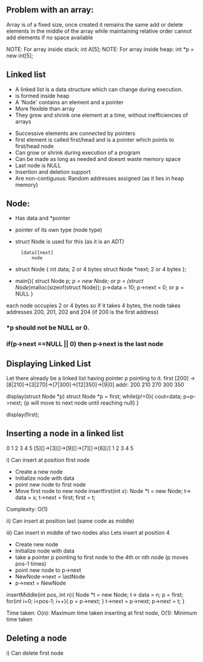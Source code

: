 ## Problem with an array:
Array is of a fixed size, once created it remains the same
add or delete elements in the middle of the array while maintaining relative order
cannot add elements if no space available


NOTE: For array inside stack: int A[5];
NOTE: For array inside heap: int *p = new int[5];

## Linked list
* A linked list is a data structure which can change during execution.
* is formed inside heap
* A 'Node' contains an element and a pointer
* More flexible than array
* They grow and shrink one element at a time, without inefficiencies of arrays

- Successive elements are connected by pointers
- first element is called first/head and is a pointer which points to first/head node
- Can grow or shrink during execution of a program
- Can be made as long as needed and doesnt waste memory space
- Last node is NULL
- Insertion and deletion support
- Are non-contiguous: Random addresses assigned (as it lies in heap memory)


## Node:
* Has data and *pointer
* pointer of its own type (node type)
* struct Node is used for this (as it is an ADT)

        [data][next]
            node

* struct Node {
    int data;                           2 or 4 bytes
    struct Node *next;                  2 or 4 bytes
};

* main(){
    struct Node *p;
    p = new Node;                or p = (struct Node*)malloc(sizeof(struct Node));
    p->data = 10;
    p->next = 0;                 or p = NULL
}

each node occupies 2 or 4 bytes so if it takes 4 bytes, the node takes addresses
200, 201, 202 and 204 (if 200 is the first address)

### *p should not be NULL or 0.
### if(p->next ==NULL || 0) then p->next is the last node


## Displaying Linked List
Let there already be a linked list having pointer p pointing to it.
first
[200]
    \->[8|210]->[3|270]->[7|300]->[12|350]->[9|0]
addr:   200       210      270      300      350      

display(struct Node *p)
struct Node *p = first;
while(p!=0){
cout<<p->data;
p=p->next;               {p will move to next node until reaching null}
}

display(first);


## Inserting a node in a linked list

0         1      2      3      4       5
    [5][]->[3][]->[9][]->[7][]->[6][/]
       1     2      3      4      5

i) Can insert at position first node
* Create a new node 
* Initialize node with data
* point new node to first node
* Move first node to new node
 insertfirst(int x):
    Node *t = new Node;
    t-> data = x;
    t->next = first;
    first = t;

Complexity: O(1)





ii) Can insert at position last (same code as middle)



iii) Can insert in middle of two nodes also
Lets insert at position 4

* Create new node
* Initialize node with data
* take a pointer p pointing to first node to the 4th or nth node (p moves pos-1 times)
* point new node to p->next
* NewNode->next = lastNode
* p->next = NewNode

insertMiddle(int pos, int n){
    Node *t = new Node;
    t-> data = n;
    p = first;
    for(int i=0; i<pos-1; i++){
        p = p->next;
    }
    t->next = p->next;
    p->next = t;
}

Time taken: O(n): Maximum time taken
inserting at first node, O(1): Minimum time taken


## Deleting a node
i) Can delete first node
